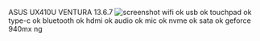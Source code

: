 ASUS UX410U VENTURA 13.6.7
![screenshot](imageFolder/screenshot.png)
wifi ok
usb ok
touchpad ok
type-c ok
bluetooth ok
hdmi ok
audio ok
mic ok
nvme ok
sata ok
geforce 940mx ng